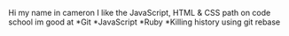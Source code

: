Hi my name in cameron
I like the  JavaScript, HTML & CSS path on code school
im good at 
*Git
*JavaScript 
*Ruby
*Killing history using git rebase
